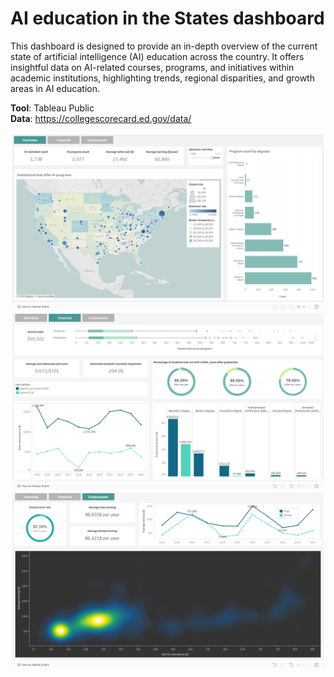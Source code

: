 # AI education in the States dashboard
This dashboard is designed to provide an in-depth overview of the current state of artificial intelligence (AI) education across the country. It offers insightful data on AI-related courses, programs, and initiatives within academic institutions, highlighting trends, regional disparities, and growth areas in AI education.

**Tool**: Tableau Public  
**Data**: https://collegescorecard.ed.gov/data/

![preview-image-1](/img/Screenshot%202025-02-10%20211545.png)
![preview-image-2](/img/Screenshot%202025-02-10%20211608.png)
![preview-image-3](/img/Screenshot%202025-02-10%20211627.png)
